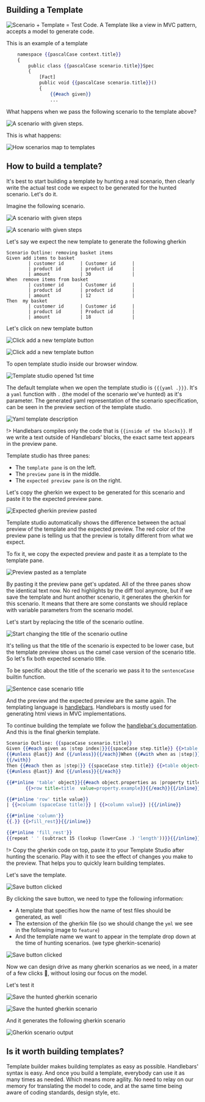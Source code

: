 
## Building a Template

![Scenario + Template = Test Code.](https://cdn.jsdelivr.net/gh/ScenarioHunting/docs-scenario-hunting/content/Quick-Start/Hunting-a-scenario/images/shared/scenario-and-template-make-test.jpg)
A Template like a view in MVC pattern, accepts a model to generate code.

This is an example of a template
````handlebars
    namespace {{pascalCase context.title}}
    {
        public class {{pascalCase scenario.title}}Spec
        {
            [Fact]
            public void {{pascalCase scenario.title}}()
            {
                {{#each given}}
                ...
````

What happens when we pass the following scenario to the template above?

![A scenario with given steps.](https://cdn.jsdelivr.net/gh/ScenarioHunting/docs-scenario-hunting/content/Quick-Start/Hunting-a-scenario/images/shared/remove-items-from-basket-scenario.png)

This is what happens:

![How scenarios map to templates](https://cdn.jsdelivr.net/gh/ScenarioHunting/docs-scenario-hunting/content/Quick-Start/Hunting-a-scenario/images/shared/scenario-template-mapping.jpg)

## How to build a template?

It's best to start building a template by hunting a real scenario, then clearly write the actual test code we expect to be generated for the hunted scenario. Let's do it.

Imagine the following scenario.

<!-- tabs:start -->
<!-- tab:Event Storming -->
![A scenario with given steps](https://cdn.jsdelivr.net/gh/ScenarioHunting/docs-scenario-hunting/content/Quick-Start/Hunting-a-scenario/images/event-storming/api-scenario-hunted.png)
<!-- tab:Event Modeling -->
![A scenario with given steps](https://cdn.jsdelivr.net/gh/ScenarioHunting/docs-scenario-hunting/content/Quick-Start/Hunting-a-scenario/images/event-modeling/api-scenario-hunted.png)
<!-- tabs:end -->

Let's say we expect the new template to generate the following gherkin

````gherkin
Scenario Outline: removing basket items
Given add items to basket 
        | customer id      | Customer id      |
        | product id       | product id       |
        | amount           | 30               |
When  remove items from basket 
        | customer id      | Customer id      |
        | product id       | product id       |
        | amount           | 12               |
Then  my basket 
        | customer id      | Customer id      |
        | product id       | Product id       |
        | amount           | 18               |
````

Let's click on new template button

<!-- tabs:start -->
<!-- tab:Event Storming -->
![Click add a new template button](https://cdn.jsdelivr.net/gh/ScenarioHunting/docs-scenario-hunting/content/Quick-Start/Hunting-a-scenario/images/event-storming/add-a-new-template.png)
<!-- tab:Event Modeling -->
![Click add a new template button](https://cdn.jsdelivr.net/gh/ScenarioHunting/docs-scenario-hunting/content/Quick-Start/Hunting-a-scenario/images/event-modeling/add-a-new-template.png)
<!-- tabs:end -->

To open template studio inside our browser window.

![Template studio opened 1st time](https://cdn.jsdelivr.net/gh/ScenarioHunting/docs-scenario-hunting/content/Quick-Start/Hunting-a-scenario/images/shared/template-studio-opened-1st-time.png)

The default template when we open the template studio is `{{{yaml .}}}`. It's a `yaml` function with `.` (the model of the scenario we've hunted) as it's parameter. The generated yaml representation of the scenario specification, can be seen in the preview section of the template studio. 

![Yaml template description](https://cdn.jsdelivr.net/gh/ScenarioHunting/docs-scenario-hunting/content/Quick-Start/Hunting-a-scenario/images/shared/yaml-template-description.jpg)

!> Handlebars compiles only the code that is `{{inside of the blocks}}`. If we write a text outside of Handlebars' blocks, the exact same text appears in the preview pane.

Template studio has three panes:
- The `template pane` is on the left.
- The `preview pane` is in the middle.
- The `expected preview pane` is on the right.

Let's copy the gherkin we expect to be generated for this scenario and paste it to the expected preview pane.

![Expected gherkin preview pasted](https://cdn.jsdelivr.net/gh/ScenarioHunting/docs-scenario-hunting/content/Quick-Start/Hunting-a-scenario/images/shared/expected-gherkin-pasted.png)

Template studio automatically shows the difference between the actual preview of the template and the expected preview. The red color of the preview pane is telling us that the preview is totally different from what we expect.

To fix it, we copy the expected preview and paste it as a template to the template pane.

![Preview pasted as a template](https://cdn.jsdelivr.net/gh/ScenarioHunting/docs-scenario-hunting/content/Quick-Start/Hunting-a-scenario/images/shared/preview-pasted-as-template.png)

By pasting it the preview pane get's updated. All of the three panes show the identical text now.
No red highlights by the diff tool anymore, but if we save the template and hunt another scenario, it generates the gherkin for this scenario. It means that there are some constants we should replace with variable parameters from the scenario model.

Let's start by replacing the title of the scenario outline. 

![Start changing the title of the scenario outline](https://cdn.jsdelivr.net/gh/ScenarioHunting/docs-scenario-hunting/content/Quick-Start/Hunting-a-scenario/images/shared/scenario-title-changed.png)

It's telling us that the title of the scenario is expected to be lower case, but the template preview shows us the camel case version of the scenario title. So let's fix both expected scenario title. 

To be specific about the title of the scenario we pass it to the `sentenceCase` builtin function.

![Sentence case scenario title](https://cdn.jsdelivr.net/gh/ScenarioHunting/docs-scenario-hunting/content/Quick-Start/Hunting-a-scenario/images/shared/scenario-title-sentence-cased.png)

And the preview and the expected preview are the same again. The templating language is [handlebars](https://handlebarsjs.com/).
 Handlebars is mostly used for generating html views in MVC implementations. 
 
 To continue building the template we follow the [handlebar's documentation](https://handlebarsjs.com/). And this is the final gherkin template.

 ````handlebars
 Scenario Outline: {{spaceCase scenario.title}}
Given {{#each given as |step index|}}{{spaceCase step.title}} {{>table object=step.schema}}
{{#unless @last}} And {{/unless}}{{/each}}When {{#with when as |step|}} {{spaceCase step.title}} {{>table object=step.schema}}
{{/with}}
Then {{#each then as |step|}} {{spaceCase step.title}} {{>table object=step.schema}}
{{#unless @last}} And {{/unless}}{{/each}}

{{#*inline 'table' object}}{{#each object.properties as |property title|}}
        {{>row title=title  value=property.example}}{{/each}}{{/inline}}

{{#*inline 'row' title value}}
| {{>column (spaceCase title)}} | {{>column value}} |{{/inline}}

{{#*inline 'column'}}
{{.}} {{>fill_rest}}{{/inline}}

{{#*inline 'fill_rest'}}
{{repeat ' ' (subtract 15 (lookup (lowerCase .) 'length'))}}{{/inline}}
````

!> Copy the gherkin code on top, paste it to your Template Studio after hunting the scenario. Play with it to see the effect of changes you make to the preview. That helps you to quickly learn building templates.

Let's save the template.

![Save button clicked](https://cdn.jsdelivr.net/gh/ScenarioHunting/docs-scenario-hunting/content/Quick-Start/Hunting-a-scenario/images/shared/save-button-1-clicked.jpg)

By clicking the save button, we need to type the following information:
* A template that specifies how the name of test files should be generated, as well
* The extension of the gherkin file (so we should change the `yml` we see in the following image to `feature`)
* And the template name we want to appear in the template drop down at the time of hunting scenarios. (we type gherkin-scenario)

![Save button clicked](https://cdn.jsdelivr.net/gh/ScenarioHunting/docs-scenario-hunting/content/Quick-Start/Hunting-a-scenario/images/shared/click-save-button-2.png)

Now we can design drive as many gherkin scenarios as we need, in a mater of a few clicks 🚀, without losing our focus on the model.

Let's test it

<!-- tabs:start -->
<!-- tab:Event Storming -->
![Save the hunted gherkin scenario](https://cdn.jsdelivr.net/gh/ScenarioHunting/docs-scenario-hunting/content/Quick-Start/Hunting-a-scenario/images/event-storming/save-hunted-scenario.png)
<!-- tab:Event Modeling -->
![Save the hunted gherkin scenario](https://cdn.jsdelivr.net/gh/ScenarioHunting/docs-scenario-hunting/content/Quick-Start/Hunting-a-scenario/images/event-modeling/save-hunted-scenario.png)
<!-- tabs:end -->

And it generates the following gherkin scenario

![Gherkin scenario output](https://cdn.jsdelivr.net/gh/ScenarioHunting/docs-scenario-hunting/content/Quick-Start/Hunting-a-scenario/images/shared/scenario-as-gherkin.png)

## Is it worth building templates?
Template builder makes building templates as easy as possible. 
Handlebars' syntax is easy. 
And once you build a template, everybody can use it as many times as needed. Which means more agility. No need to relay on our memory for translating the model to code, and at the same time being aware of coding standards, design style, etc.